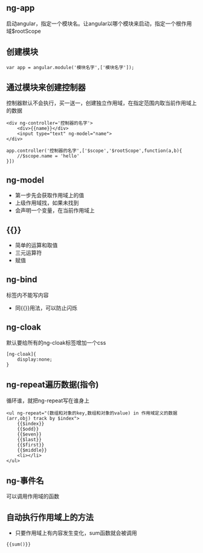 ## ng-app
启动angular，指定一个模块名。让angular以哪个模块来启动，指定一个根作用域$rootScope
## 创建模块
```
var app = angular.module('模块名字',['模块名字']);
```
## 通过模块来创建控制器
控制器默认不会执行，买一送一，创建独立作用域，在指定范围内取当前作用域上的数据
```
<div ng-controller='控制器的名字'>
    <div>{{name}}</div>
    <input type="text" ng-model="name">
</div>
```
```
app.controller('控制器的名字',['$scope','$rootScope',function(a,b){
    //$scope.name = 'hello'
}])
```

## ng-model
- 第一步先会获取作用域上的值
- 上级作用域找，如果未找到
- 会声明一个变量，在当前作用域上

## {{}}
- 简单的运算和取值
- 三元运算符
- 赋值

## ng-bind
标签内不能写内容  

- 同{{}}用法，可以防止闪烁

## ng-cloak
默认要给所有的ng-cloak标签增加一个css
```
[ng-cloak]{
    display:none;
}
```

## ng-repeat遍历数据(指令)
循环谁，就把ng-repeat写在谁身上
```
<ul ng-repeat="(数组和对象的key,数组和对象的value) in 作用域定义的数据(arr,obj) track by $index">
    {{$index}}
    {{$odd}}
    {{$even}}
    {{$last}}
    {{$first}}
    {{$middle}}
    <li></li>
</ul>
```

## ng-事件名
可以调用作用域的函数

## 自动执行作用域上的方法
- 只要作用域上有内容发生变化，sum函数就会被调用
```
{{sum()}}
```